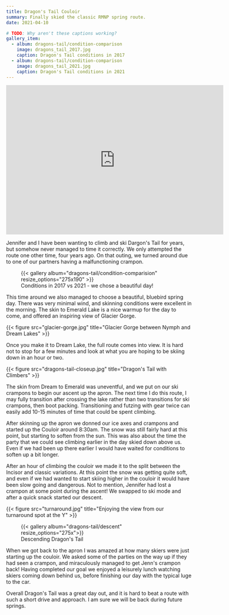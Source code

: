 ```yaml
---
title: Dragon's Tail Couloir
summary: Finally skied the classic RMNP spring route.
date: 2021-04-10

# TODO: Why aren't these captions working?
gallery_item:
  - album: dragons-tail/condition-comparison
    image: dragons_tail_2017.jpg
    caption: Dragon's Tail conditions in 2017
  - album: dragons-tail/condition-comparison
    image: dragons_tail_2021.jpg
    caption: Dragon's Tail conditions in 2021
---
```


<iframe height='405' width='590' frameborder='0' allowtransparency='true' scrolling='no' src='https://www.strava.com/activities/5103722390/embed/6bc1397f85218ce30d056a56e1002971b2b7b022'></iframe>

Jennifer and I have been wanting to climb and ski Dargon's Tail for years, but
somehow never managed to time it correctly. We only attempted the route one
other time, four years ago. On that outing, we turned around due to one of our
partners having a malfunctioning crampon.

<figure>
{{< gallery album="dragons-tail/condition-comparision" resize_options="275x190" >}}
<figcaption> Conditions in 2017 vs 2021 - we chose a beautiful day! </figcaption>
</figure>

This time around we also managed to choose a beautiful, bluebird spring day.
There was very minimal wind, and skinning conditions were excellent in the
morning. The skin to Emerald Lake is a nice warmup for the day to come, and
offered an inspiring view of Glacier Gorge.

{{< figure src="glacier-gorge.jpg" title="Glacier Gorge between Nymph and Dream Lakes" >}}

Once you make it to Dream Lake, the full route comes into view. It is hard not
to stop for a few minutes and look at what you are hoping to be skiing down in
an hour or two.

{{< figure src="dragons-tail-closeup.jpg" title="Dragon's Tail with Climbers" >}}

The skin from Dream to Emerald was uneventful, and we put on our ski crampons
to begin our ascent up the apron. The next time I do this route, I may fully
transition after crossing the lake rather than two transitions for ski crampons,
then boot packing. Transitioning and futzing with gear twice can easily add
10-15 minutes of time that could be spent climbing.

After skinning up the apron we donned our ice axes and crampons and started up
the Couloir around 8:30am. The snow was still fairly hard at this point, but
starting to soften from the sun. This was also about the time the party that we
could see climbing earlier in the day skied down above us. Even if we had been
up there earlier I would have waited for conditions to soften up a bit longer.

After an hour of climbing the couloir we made it to the split between the
Incisor and classic variations. At this point the snow was getting quite soft,
and even if we had wanted to start skiing higher in the couloir it would have
been slow going and dangerous. Not to mention, Jennifer had lost a crampon at
some point during the ascent! We swapped to ski mode and after a quick snack
started our descent.

{{< figure src="turnaround.jpg" title="Enjoying the view from our turnaround spot at the Y" >}}

<figure>
{{< gallery album="dragons-tail/descent" resize_options="275x">}}
<figcaption> Descending Dragon's Tail </figcaption>
</figure>

When we got back to the apron I was amazed at how many skiers were just starting
up the couloir. We asked some of the parties on the way up if they had seen a
crampon, and miraculously managed to get Jenn's crampon back! Having completed
our goal we enjoyed a leisurely lunch watching skiers coming down behind us,
before finishing our day with the typical luge to the car.

Overall Dragon's Tail was a great day out, and it is hard to beat a route with
such a short drive and approach. I am sure we will be back during future springs.